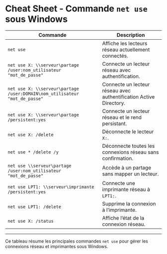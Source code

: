 # Cheat Sheet - Commande `net use` sous Windows

| Commande | Description |
|----------|------------|
| `net use` | Affiche les lecteurs réseau actuellement connectés. |
| `net use X: \\serveur\partage /user:nom_utilisateur "mot_de_passe"` | Connecte un lecteur réseau avec authentification. |
|`net use X: \\serveur\partage /user:DOMAIN\nom_utilisateur "mot_de_passe"`|Connecte un lecteur réseau avec authentification Active Directory. |
| `net use X: \\serveur\partage /persistent:yes` | Connecte un lecteur réseau et le rend persistant. |
| `net use X: /delete` | Déconnecte le lecteur `X:`. |
| `net use * /delete /y` | Déconnecte toutes les connexions réseau sans confirmation. |
| `net use \\serveur\partage /user:nom_utilisateur "mot_de_passe"` | Accède à un partage sans mapper un lecteur. |
| `net use LPT1: \\serveur\imprimante /persistent:yes` | Connecte une imprimante réseau à `LPT1:`. |
| `net use LPT1: /delete` | Supprime la connexion à l’imprimante. |
| `net use X: /status` | Affiche l’état de la connexion réseau. |

---
Ce tableau résume les principales commandes `net use` pour gérer les connexions réseau et imprimantes sous Windows.
